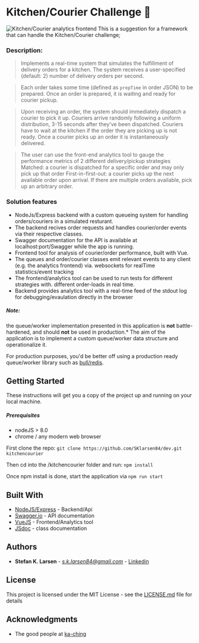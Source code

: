 # Kitchen/Courier Challenge 🚀


![Kitchen/Courier analytics frontend](https://i.imgur.com/FYcWLla.png)
This is a suggestion for a framework that can handle the Kitchen/Courier challenge; 

### Description:
> Implements a real-time system that simulates the fulfillment of delivery orders for a kitchen.
> The system receives a user-specified (default: 2) number of delivery orders per second.

> Each order takes some time (defined as `prepTime` in order JSON) to be prepared. 
> Once an order is prepared, it is waiting and ready for courier pickup.

>Upon receiving an order, the system should immediately dispatch a courier to pick it up.
>Couriers arrive randomly following a uniform distribution, 3-15 seconds after they’ve been dispatched. 
>Couriers have to wait at the kitchen if the order they are picking up is not ready.
>Once a courier picks up an order it is instantaneously delivered.

>The user can use the front-end analytics tool to gauge the performance metrics of 2 different delivery/pickup strategies
>Matched: a courier is dispatched for a specific order and may only pick up that order
>First-in-first-out: a courier picks up the next available order upon arrival. If there are multiple orders available, pick up an arbitrary order. 



### Solution features
- NodeJs/Express backend with a custom queueing system for handling orders/couriers in a simulated resturant.
- The backend recives order requests and handles courier/order events via their respective classes.
- Swagger documentation for the API is available at localhost:port/Swagger while the app is running.
- Frontend tool for analysis of courier/order performance, built with Vue.
- The queues and order/courier classes emit relevant events to any client (e.g. the analytics frontend) via. websockets for realTime statistics/event tracking
- The frontend/analytics tool can be used to run tests for different strategies with. different order-loads in real time.
- Backend provides analytics tool with a real-time feed of the stdout log for debugging/evaulation directly in the browser


##### Note:
the queue/worker implementation presented in this application is **not** battle-hardened, and should **not** be used in production.*
The aim of the application is to implement a custom queue/worker data structure and operationalize it.

For production purposes, you'd be better off using a  production ready queue/worker library such as [bull/redis](https://github.com/OptimalBits/bull).



## Getting Started
These instructions will get you a copy of the project up and running on your local machine.

##### Prerequisites

- nodeJS > 8.0
- chrome / any modern web browser

First clone the repo: `git clone https://github.com/SKlarsen84/dev.git kitchencourier`

Then cd into the /kitchencourier folder and run: `npm install`

Once npm install is done, start the application via `npm run start`


## Built With

* [NodeJS/Express](https://expressjs.com/) - Backend/Api
* [Swagger.io](https://swagger.io/) - API documentation
* [VueJS](https://vuejs.org/) - Frontend/Analytics tool
* [JSdoc](https://github.com/jsdoc/jsdoc) - class documentation

## Authors

* **Stefan K. Larsen** - *s.k.larsen84@gmail.com* - [Linkedin](https://www.linkedin.com/in/stefan-larsen-806b16114/)


## License

This project is licensed under the MIT License - see the [LICENSE.md](LICENSE.md) file for details

## Acknowledgments

* The good people at [ka-ching](https://ka-ching.dk/)
